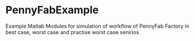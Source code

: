 # PennyFabExample
Example Matlab Modules for simulation of workflow of PennyFab Factory in best case, worst case and practise worst case senirios
